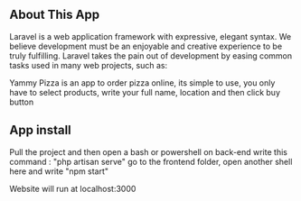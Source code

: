 
## About This App

Laravel is a web application framework with expressive, elegant syntax. We believe development must be an enjoyable and creative experience to be truly fulfilling. Laravel takes the pain out of development by easing common tasks used in many web projects, such as:

Yammy Pizza is an app to order pizza online, its simple to use, you only have to 
select products, write your full name, location and then click buy button

## App install 

Pull the project and then open a bash or powershell on back-end write this command : "php artisan serve"
go to the frontend folder, open another shell here and write "npm start" 

Website will run at localhost:3000 